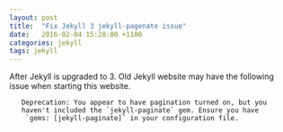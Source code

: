 ```yaml
---
layout: post
title:  "Fix Jekyll 3 jekyll-pagenate issue"
date:   2016-02-04 15:28:00 +1100
categories: jekyll
tags: jekyll
---
```


After Jekyll is upgraded to 3. Old Jekyll website may have the following issue when starting this website. 

       Deprecation: You appear to have pagination turned on, but you 
       haven't included the `jekyll-paginate` gem. Ensure you have 
        `gems: [jekyll-paginate]` in your configuration file.



   